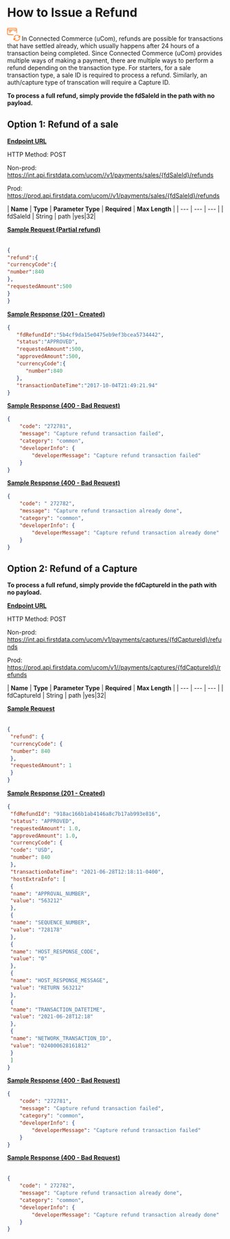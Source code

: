 # How to Issue a Refund

<img title="icon" alt="Alt text" src="https://github.com/Fiserv/universal-commerce/blob/develop/assets/images/Picture18.png?raw=true" width="30" height="30"> 
In Connected Commerce (uCom), refunds are possible for transactions that have settled already, which usually happens after 24 hours of a transaction being completed. Since Connected Commerce (uCom) provides multiple ways of making a payment, there are multiple ways to perform a refund depending on the transaction type. For starters, for a sale transaction type, a sale ID is required to process a refund. Similarly, an auth/capture type of transcation will require a Capture ID.

**To process a full refund, simply provide the fdSaleId in the path with no payload.**

## Option 1: Refund of a sale

**<ins> Endpoint URL </ins>**

HTTP Method: POST

Non-prod: https://int.api.firstdata.com/ucom//v1/payments/sales/{fdSaleId}/refunds

Prod: https://prod.api.firstdata.com/ucom//v1/payments/sales/{fdSaleId}/refunds

| **Name** | **Type** | **Parameter Type** | **Required** | **Max Length** |
| --- | --- | --- |
| fdSaleId | String | path |yes|32|

**<ins> Sample Request (Partial refund)</ins>**

```json

{
"refund":{
"currencyCode":{
"number":840
},
"requestedAmount":500
}
}

```

**<ins>Sample Response (201 - Created)</ins>**

```json
{   
   "fdRefundId":"5b4cf9da15e0475eb9ef3bcea5734442",
   "status":"APPROVED",
   "requestedAmount":500,
   "approvedAmount":500,
   "currencyCode":{   
      "number":840
   },
   "transactionDateTime":"2017-10-04T21:49:21.94"
}

```
**<ins>Sample Response (400 - Bad Request)</ins>**

```json
{
    "code": "272781",
    "message": "Capture refund transaction failed",
    "category": "common",
    "developerInfo": {
        "developerMessage": "Capture refund transaction failed"
    }
}


```

**<ins>Sample Response (400 - Bad Request)</ins>**

```json
{
    "code": " 272782",
    "message": "Capture refund transaction already done",
    "category": "common",
    "developerInfo": {
        "developerMessage": "Capture refund transaction already done"
    }
}
```
## Option 2: Refund of a Capture

**To process a full refund, simply provide the fdCaptureId in the path with no payload.**

**<ins> Endpoint URL </ins>**

HTTP Method: POST

Non-prod: https://int.api.firstdata.com/ucom/v1/payments/captures/{fdCaptureId}/refunds

Prod: https://prod.api.firstdata.com/ucom/v1//payments/captures/{fdCaptureId}/refunds


| **Name** | **Type** | **Parameter Type** | **Required** | **Max Length** |
| --- | --- | --- |
| fdCaptureId | String | path |yes|32|

**<ins> Sample Request </ins>**

```json

{
 "refund": {
 "currencyCode": {
 "number": 840
 },
 "requestedAmount": 1
 }
}


```

**<ins>Sample Response (201 - Created)</ins>**

```json
{
 "fdRefundId": "918ac166b1ab4146a8c7b17ab993e816",
 "status": "APPROVED",
 "requestedAmount": 1.0,
 "approvedAmount": 1.0,
 "currencyCode": {
 "code": "USD",
 "number": 840
 },
 "transactionDateTime": "2021-06-28T12:18:11-0400",
 "hostExtraInfo": [
 {
 "name": "APPROVAL_NUMBER",
 "value": "563212"
 },
 {
 "name": "SEQUENCE_NUMBER",
 "value": "728178"
 },
 {
 "name": "HOST_RESPONSE_CODE",
 "value": "0"
 },
 {
 "name": "HOST_RESPONSE_MESSAGE",
 "value": "RETURN 563212"
 },
 {
 "name": "TRANSACTION_DATETIME",
 "value": "2021-06-28T12:18"
 },
 {
 "name": "NETWORK_TRANSACTION_ID",
 "value": "024000628161812"
 }
 ]
} 

```

**<ins>Sample Response (400 - Bad Request)</ins>**

```json
{
    "code": "272781",
    "message": "Capture refund transaction failed",
    "category": "common",
    "developerInfo": {
        "developerMessage": "Capture refund transaction failed"
    }
}


```

**<ins>Sample Response (400 - Bad Request)</ins>**

```json

{
    "code": " 272782",
    "message": "Capture refund transaction already done",
    "category": "common",
    "developerInfo": {
        "developerMessage": "Capture refund transaction already done"
    }
}
```
